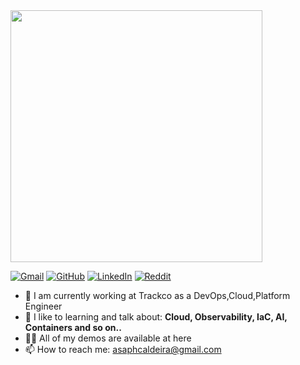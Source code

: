 <img src="https://github.com/user-attachments/assets/b3aad8af-9f60-42be-a37b-6faceda60afa" width="403" />

[![Gmail](https://img.shields.io/badge/Gmail-D14836?logo=gmail&logoColor=white)](mailto:asaphcaldeira@gmail.com) [![GitHub](https://img.shields.io/badge/GitHub-%23121011.svg?logo=github&logoColor=white)](https://github.com/asapcal) [![LinkedIn](https://img.shields.io/badge/LinkedIn-%230077B5.svg?logo=linkedin&logoColor=white)](https://linkedin.com/in/asaphcaldeira) [![Reddit](https://img.shields.io/badge/Reddit-%23FF4500.svg?logo=Reddit&logoColor=white)](https://reddit.com/user/Key-Bullfrog697)

- 🔭 I am currently working at Trackco as a DevOps,Cloud,Platform Engineer
- 🌱 I like to learning and talk about: **Cloud, Observability, IaC, AI, Containers and so on..**
- 👨‍💻 All of my demos are available at here
- 📫 How to reach me: asaphcaldeira@gmail.com
